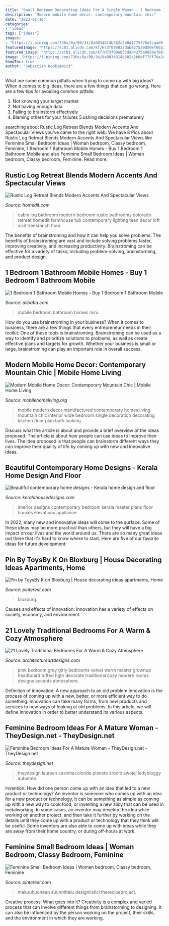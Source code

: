 ```yaml
---
title: "Small Bedroom Decorating Ideas For A Single Woman - 1 Bedroom 1 Bathroom Mobile Homes"
description: "Modern mobile home decor: contemporary mountain chic"
date: "2023-01-10"
categories:
- "ideas"
tags: ["ideas"]
images:
- "https://i.pinimg.com/736x/8a/00/34/8a0034814b382c2b8df775f76e2caad9.jpg"
featuredImage: "https://sc01.alicdn.com/kf/H73f09e832dab4275a0d50ef60322907ax/200139948/H73f09e832dab4275a0d50ef60322907ax.jpg"
featured_image: "https://sc01.alicdn.com/kf/H73f09e832dab4275a0d50ef60322907ax/200139948/H73f09e832dab4275a0d50ef60322907ax.jpg"
image: "https://i.pinimg.com/736x/8a/00/34/8a0034814b382c2b8df775f76e2caad9.jpg"
ShowToc: true
author: "Sebastian Hodkiewicz"
---
```



What are some common pitfalls when trying to come up with big ideas?
When it comes to big ideas, there are a few things that can go wrong. Here are a few tips for avoiding common pitfalls: 
1. Not knowing your target market 
2. Not having enough data 
3. Failing to brainstorm effectively 
4. Blaming others for your failures 
5.ushing decisions prematurely 

	

		
searching about Rustic Log Retreat Blends Modern Accents And Spectacular Views you've came to the right web. We have 8 Pics about Rustic Log Retreat Blends Modern Accents And Spectacular Views like Feminine Small Bedroom Ideas | Woman bedroom, Classy bedroom, Feminine, 1 Bedroom 1 Bathroom Mobile Homes - Buy 1 Bedroom 1 Bathroom Mobile and also Feminine Small Bedroom Ideas | Woman bedroom, Classy bedroom, Feminine. Read more:
		
    
## Rustic Log Retreat Blends Modern Accents And Spectacular Views

<img loading=lazy src="http://cdn.homedit.com/wp-content/uploads/2015/02/Colorado-log-cabin-teen-bedroom-tub-area.jpg" onerror="this.onerror=null;this.src='https://tse4.mm.bing.net/th?id=OIP.bzNhkoOyahFMENTI4kxDPwHaLO&amp;pid=15.1';" alt="Rustic Log Retreat Blends Modern Accents And Spectacular Views">

_Source: homedit.com_

>cabin log bathroom modern bedroom rustic bathrooms colorado retreat homedit farmhouse tub contemporary lighting teen decor loft visit treesranch floor. 

	

The benefits of brainstroming and how it can help you solve problems.
The benefits of brainstroming are vast and include solving problems faster, improving creativity, and increasing productivity. Brainstroming can be effective for a variety of tasks, including problem-solving, brainstorming, and product design.

    
## 1 Bedroom 1 Bathroom Mobile Homes - Buy 1 Bedroom 1 Bathroom Mobile

<img loading=lazy src="https://sc01.alicdn.com/kf/H73f09e832dab4275a0d50ef60322907ax/200139948/H73f09e832dab4275a0d50ef60322907ax.jpg" onerror="this.onerror=null;this.src='https://tse3.mm.bing.net/th?id=OIP.5K1UF3HegS_iAgl1xnhvXgHaE8&amp;pid=15.1';" alt="1 Bedroom 1 Bathroom Mobile Homes - Buy 1 Bedroom 1 Bathroom Mobile">

_Source: alibaba.com_

>mobile bedroom bathroom homes mini. 

	

How do you use brainstroming in your business?
When it comes to business, there are a few things that every entrepreneur needs in their toolkit. One of these tools is brainstroming. Brainstroming can be used as a way to identify and prioritize solutions to problems, as well as create effective plans and targets for growth. Whether your business is small or large, brainstroming can play an important role in overall success.

    
## Modern Mobile Home Decor: Contemporary Mountain Chic | Mobile Home Living

<img loading=lazy src="https://mobilehomeliving.org/wp-content/uploads/2018/2-bedroom-2-bath-mobile-home-for-sale-in-Truckee-CA-Interior-Living-Room-and-Kitchen.jpg" onerror="this.onerror=null;this.src='https://tse1.mm.bing.net/th?id=OIP.jZydi8lsCesk529Y8sJ_SAHaFj&amp;pid=15.1';" alt="Modern Mobile Home Decor: Contemporary Mountain Chic | Mobile Home Living">

_Source: mobilehomeliving.org_

>mobile modern decor manufactured contemporary homes living mountain chic interior wide bedroom single decoration decorating kitchen floor plan bath looking. 

	

Discuss what the article is about and provide a brief overview of the ideas proposed.
The article is about how people can use ideas to improve their lives. The idea proposed is that people can brainstorm different ways they can improve their quality of life by coming up with new and innovative ideas.

    
## Beautiful Contemporary Home Designs - Kerala Home Design And Floor

<img loading=lazy src="https://4.bp.blogspot.com/-Gq8EfQIf_cI/UAOrUfRBL8I/AAAAAAAAP0A/c3FKPNF1fuA/s1600/master-bedroom-02.jpg" onerror="this.onerror=null;this.src='https://tse2.mm.bing.net/th?id=OIP.ZxZjEzjP1khWQ2tAvZq7-gHaEK&amp;pid=15.1';" alt="Beautiful contemporary home designs - Kerala home design and floor">

_Source: keralahousedesigns.com_

>interior designs contemporary bedroom kerala master plans floor houses elevations appliance. 

	

In 2022, many new and innovative ideas will come to the surface. Some of these ideas may be more practical than others, but they will have a big impact on our lives and the world around us. There are so many great ideas out there that it's hard to know where to start. Here are five of our favorite ideas for future development:

    
## Pin By ToysBy K On Bloxburg | House Decorating Ideas Apartments, Home

<img loading=lazy src="https://i.pinimg.com/736x/2e/6b/1a/2e6b1aaa10324622fe3368dba2a00c44.jpg" onerror="this.onerror=null;this.src='https://tse1.mm.bing.net/th?id=OIP.jqQzDTmZlJKJ1jjPHt_xAQHaD3&amp;pid=15.1';" alt="Pin by ToysBy K on Bloxburg | House decorating ideas apartments, Home">

_Source: pinterest.com_

>bloxburg. 

	

Causes and effects of innovation:
Innovation has a variety of effects on society, economy, and environment.

    
## 21 Lovely Traditional Bedrooms For A Warm &amp; Cozy Atmosphere

<img loading=lazy src="http://www.architectureartdesigns.com/wp-content/uploads/2015/10/1714.jpg" onerror="this.onerror=null;this.src='https://tse4.mm.bing.net/th?id=OIP.sfiMxDBvKysfuWnQaCk0IAHaE1&amp;pid=15.1';" alt="21 Lovely Traditional Bedrooms For A Warm &amp; Cozy Atmosphere">

_Source: architectureartdesigns.com_

>pink bedroom grey girly bedrooms velvet warm master grownup headboard tufted hgtv decorate traditional cozy modern rooms designs accents atmosphere. 

	

Definition of innovation: A new approach to an old problem
Innovation is the process of coming up with a new, better, or more efficient way to do something. Innovation can take many forms, from new products and services to new ways of looking at old problems. In this article, we will define innovation in order to better understand its various aspects.

    
## Feminine Bedroom Ideas For A Mature Woman - TheyDesign.net - TheyDesign.net

<img loading=lazy src="https://theydesign.net/wp-content/uploads/2017/06/25-best-ideas-about-feminine-decor-on-pinterest-gold-accents-regarding-feminine-bedroom-feminine-bedroom-ideas-for-a-mature-woman.jpg" onerror="this.onerror=null;this.src='https://tse2.mm.bing.net/th?id=OIP.VQRGHXB4dTChmqhwDWTZCQHaLM&amp;pid=15.1';" alt="Feminine Bedroom Ideas For A Mature Woman - TheyDesign.net - TheyDesign.net">

_Source: theydesign.net_

>theydesign laursen casinhacolorida planete żródło swojej ledybloggy automne. 

	

Invention: How did one person come up with an idea that led to a new product or technology?
An inventor is someone who comes up with an idea for a new product or technology. It can be something as simple as coming up with a new way to cook food, or inventing a new alloy that can be used in metalworking. In some cases, an inventor may develop the idea while working on another project, and then take it further by working on the details until they come up with a product or technology that they think will be useful. Some inventors are also able to come up with ideas while they are away from their home country, or during off-hours at work.

    
## Feminine Small Bedroom Ideas | Woman Bedroom, Classy Bedroom, Feminine

<img loading=lazy src="https://i.pinimg.com/736x/8a/00/34/8a0034814b382c2b8df775f76e2caad9.jpg" onerror="this.onerror=null;this.src='https://tse3.mm.bing.net/th?id=OIP.kZS9EBgN1QYouFpK1q6qIgHaJL&amp;pid=15.1';" alt="Feminine Small Bedroom Ideas | Woman bedroom, Classy bedroom, Feminine">

_Source: pinterest.com_

>makuuhuoneen suunnittelu designlisticl therecipeproject. 

	

Creative process: What goes into it?
Creativity is a complex and varied process that can involve different things from brainstorming to designing. It can also be influenced by the person working on the project, their skills, and the environment in which they are working.

